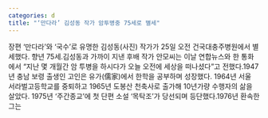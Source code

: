 ```yaml
---
categories: d
title: "‘만다라’ 김성동 작가 암투병중 75세로 별세"
---
```

장편 ‘만다라’와 ‘국수’로 유명한 김성동(사진) 작가가 25일 오전 건국대충주병원에서 별세했다. 향년 75세.김성동과 가까이 지낸 후배 작가 안모씨는 이날 연합뉴스와 한 통화에서 “지난 몇 개월간 암 투병을 하시다가 오늘 오전에 세상을 떠나셨다”고 전했다.1947년 충남 보령 출생인 고인은 유가(儒家)에서 한학을 공부하며 성장했다. 1964년 서울 서라벌고등학교를 중퇴하고 1965년 도봉산 천축사로 출가해 10년가량 수행자의 삶을 살았다. 1975년 ‘주간종교’에 첫 단편 소설 ‘목탁조’가 당선되며 등단했다.1976년 환속한 그는